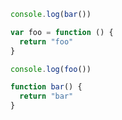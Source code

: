 ```js showLineNumbers {7}
console.log(bar())

var foo = function () {
  return "foo"
}

console.log(foo())

function bar() {
  return "bar"
}
```